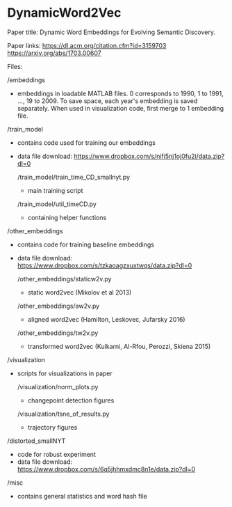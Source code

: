 # DynamicWord2Vec
Paper title:
Dynamic Word Embeddings for Evolving Semantic Discovery. 

Paper links:
https://dl.acm.org/citation.cfm?id=3159703
https://arxiv.org/abs/1703.00607

Files:

/embeddings
 - embeddings in loadable MATLAB files. 0 corresponds to 1990, 1 to 1991, ..., 19 to 2009.
 To save space, each year's embedding is saved separately. When used in visualization code, first merge to 1 embedding file.
 
/train_model
 - contains code used for training our embeddings
 - data file download: https://www.dropbox.com/s/nifi5nj1oj0fu2i/data.zip?dl=0
 
    /train_model/train_time_CD_smallnyt.py
     - main training script

    /train_model/util_timeCD.py
     - containing helper functions

/other_embeddings
 - contains code for training baseline embeddings
 - data file download: https://www.dropbox.com/s/tzkaoagzxuxtwqs/data.zip?dl=0
 
   /other_embeddings/staticw2v.py
    - static word2vec (Mikolov et al 2013)
    
   /other_embeddings/aw2v.py
    - aligned word2vec (Hamilton, Leskovec, Jufarsky 2016)
    
   /other_embeddings/tw2v.py
    - transformed word2vec (Kulkarni, Al-Rfou, Perozzi, Skiena 2015)
    
/visualization
 - scripts for visualizations in paper
 
   /visualization/norm_plots.py
    - changepoint detection figures
    
   /visualization/tsne_of_results.py
    - trajectory figures
    
/distorted_smallNYT
 - code for robust experiment
 - data file download: https://www.dropbox.com/s/6q5jhhmxdmc8n1e/data.zip?dl=0
 
/misc
 - contains general statistics and word hash file

